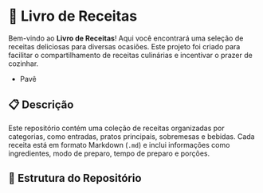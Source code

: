 # 📖 Livro de Receitas

Bem-vindo ao **Livro de Receitas**! Aqui você encontrará uma seleção de receitas deliciosas para diversas ocasiões. Este projeto foi criado para facilitar o compartilhamento de receitas culinárias e incentivar o prazer de cozinhar.

- Pavê

## 📋 Descrição

Este repositório contém uma coleção de receitas organizadas por categorias, como entradas, pratos principais, sobremesas e bebidas. Cada receita está em formato Markdown (`.md`) e inclui informações como ingredientes, modo de preparo, tempo de preparo e porções.

## 📂 Estrutura do Repositório
